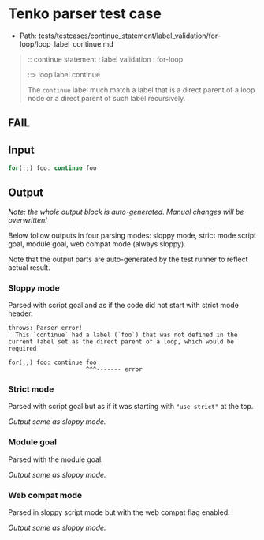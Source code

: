 # Tenko parser test case

- Path: tests/testcases/continue_statement/label_validation/for-loop/loop_label_continue.md

> :: continue statement : label validation : for-loop
>
> ::> loop label continue
>
> The `continue` label much match a label that is a direct parent of a loop node or a direct parent of such label recursively.

## FAIL

## Input

`````js
for(;;) foo: continue foo
`````

## Output

_Note: the whole output block is auto-generated. Manual changes will be overwritten!_

Below follow outputs in four parsing modes: sloppy mode, strict mode script goal, module goal, web compat mode (always sloppy).

Note that the output parts are auto-generated by the test runner to reflect actual result.

### Sloppy mode

Parsed with script goal and as if the code did not start with strict mode header.

`````
throws: Parser error!
  This `continue` had a label (`foo`) that was not defined in the current label set as the direct parent of a loop, which would be required

for(;;) foo: continue foo
                      ^^^------- error
`````

### Strict mode

Parsed with script goal but as if it was starting with `"use strict"` at the top.

_Output same as sloppy mode._

### Module goal

Parsed with the module goal.

_Output same as sloppy mode._

### Web compat mode

Parsed in sloppy script mode but with the web compat flag enabled.

_Output same as sloppy mode._
